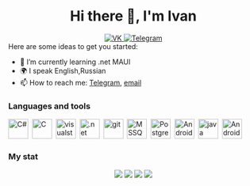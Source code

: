 <div id="header" align="center">
	<h1>Hi there 👋, I'm Ivan</h1>
</div>

<div id="socials" align="center">
	<a href="https://vk.com/id500044052">
		<img src="https://img.shields.io/badge/VK-blue?style=for-the-badge&logo=VK&logoColor=white" alt="VK"/>
	</a>
	<a href="https://t.me/Iadrag">
		<img src="https://img.shields.io/badge/Telegram-blue?style=for-the-badge&logo=telegram&logoColor=white" alt="Telegram"/>
	</a>
</div>
Here are some ideas to get you started:

- 🌱 I’m currently learning .net MAUI
- 🌍 I speak English,Russian
- 📫 How to reach me: [Telegram](https://t.me/Iadrag), [email](dreyvania999@gmail.com)

### Languages and tools
<img src="https://cdn.jsdelivr.net/gh/devicons/devicon/icons/csharp/csharp-original.svg" title="C#" width="40" height="40"/>&nbsp;
<img src="https://cdn.jsdelivr.net/gh/devicons/devicon/icons/c/c-original.svg" title="C" width="40" height="40"/>&nbsp;
<img src="https://cdn.jsdelivr.net/gh/devicons/devicon/icons/visualstudio/visualstudio-plain.svg" title="visualstudio" width="40" height="40"/>&nbsp;
<img src="https://cdn.jsdelivr.net/gh/devicons/devicon/icons/dot-net/dot-net-original.svg" title=".net" width="40" height="40"/>&nbsp;
<img src="https://cdn.jsdelivr.net/gh/devicons/devicon/icons/git/git-plain.svg" title="git" width="40" height="40"/>&nbsp;
<img src="https://cdn.jsdelivr.net/gh/devicons/devicon/icons/microsoftsqlserver/microsoftsqlserver-plain-wordmark.svg" title="MSSQL" width="40" height="40"/>&nbsp;
<img src="https://cdn.jsdelivr.net/gh/devicons/devicon/icons/postgresql/postgresql-original.svg" title="Postgres" width="40" height="40"/>&nbsp;
<img src="https://cdn.jsdelivr.net/gh/devicons/devicon/icons/android/android-original.svg" title="Android" width="40" height="40"/>&nbsp;
<img src="https://cdn.jsdelivr.net/gh/devicons/devicon/icons/java/java-original.svg" title="java" width="40" height="40"/>&nbsp;
<img src="https://cdn.jsdelivr.net/gh/devicons/devicon/icons/androidstudio/androidstudio-original.svg" title="Android Studio" width="40" height="40"/>&nbsp;

### My stat
<div id="stat" align="center">
	<img src="https://github-profile-summary-cards.vercel.app/api/cards/profile-details?username=dreyvania999&theme=radical"/>
  <img src="http://github-profile-summary-cards.vercel.app/api/cards/productive-time?username=dreyvania999&theme=radical&utcOffset=8"/>
	<img src="https://github-profile-summary-cards.vercel.app/api/cards/most-commit-language?username=dreyvania999&theme=radical"/>
	<img src="https://github-profile-summary-cards.vercel.app/api/cards/stats?username=dreyvania999&theme=radical"/>
</div>
